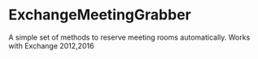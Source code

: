 # ExchangeMeetingGrabber
A simple set of methods to reserve meeting rooms automatically. Works with Exchange 2012,2016
